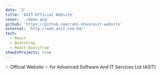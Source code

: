 ```yaml
---
date: '2'
title: 'ASIT Official Website'
cover: './demo.png'
github: 'https://github.com/rahi-khan/asit-website'
external: 'http://web.asit.com.bd/'
tech:
  - React
  - Bootstrap
  - React-Bootstrap
showInProjects: true
---
```


✨ Official Website ✨ for Advanced Software And IT Services Ltd (ASIT)
